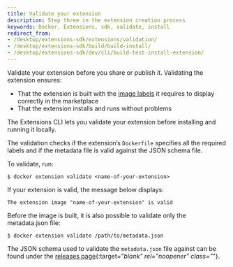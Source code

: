 ```yaml
---
title: Validate your extension
description: Step three in the extension creation process
keywords: Docker, Extensions, sdk, validate, install
redirect_from:
- /desktop/extensions-sdk/extensions/validation/
- /desktop/extensions-sdk/build/build-install/
- /desktop/extensions-sdk/dev/cli/build-test-install-extension/
---
```


Validate your extension before you share or publish it. Validating the extension ensures:

- That the extension is built with the [image labels](labels.md) it requires to display correctly in the marketplace
- That the extension installs and runs without problems

The Extensions CLI lets you validate your extension before installing and running it locally.

The validation checks if the extension’s `Dockerfile` specifies all the required labels and if the metadata file is valid against the JSON schema file.

To validate, run:

```console
$ docker extension validate <name-of-your-extension>
```

If your extension is valid, the message below displays:

```console
The extension image "name-of-your-extension" is valid
```

Before the image is built, it is also possible to validate only the metadata.json file:

```console
$ docker extension validate /path/to/metadata.json
```

The JSON schema used to validate the `metadata.json` file against can be found under the [releases page](https://github.com/docker/extensions-sdk/releases/latest){:target="_blank" rel="noopener" class="_"}.


